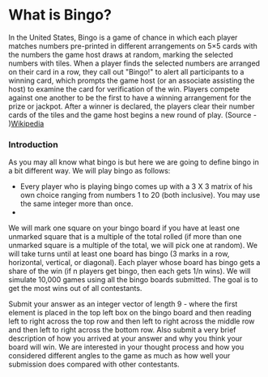 # What is Bingo?
In the United States, Bingo is a game of chance in which each player matches numbers pre-printed in different arrangements on 5×5 cards with the numbers the game host draws at random, marking the selected numbers with tiles. When a player finds the selected numbers are arranged on their card in a row, they call out "Bingo!" to alert all participants to a winning card, which prompts the game host (or an associate assisting the host) to examine the card for verification of the win. Players compete against one another to be the first to have a winning arrangement for the prize or jackpot. After a winner is declared, the players clear their number cards of the tiles and the game host begins a new round of play. (Source - )[Wikipedia](https://en.wikipedia.org/wiki/Bingo_(U.S.))
### Introduction
As you may all know what bingo is but here we are going to define bingo in a bit different way. We will play bingo as follows:
- Every player who is playing bingo comes up with a 3 X 3 matrix of his own choice ranging from numbers 1 to 20 (both inclusive). You may use the same integer more than once.
- 

 We will mark one square on your bingo board if you have at least one unmarked square that is a multiple of the total rolled (if more than one unmarked square is a multiple of the total, we will pick one at random). We will take turns until at least one board has bingo (3 marks in a row, horizontal, vertical, or diagonal). Each player whose board has bingo gets a share of the win (if n players get bingo, then each gets 1/n wins). We will simulate 10,000 games using all the bingo boards submitted. The goal is to get the most wins out of all contestants.													
													
													

Submit your answer as an integer vector of length 9 - where the first element is placed in the top left box on the bingo board and then reading left to right across the top row and then left to right across the middle row and then left to right across the bottom row. Also submit a very brief description of how you arrived at your answer and why you think your board will win.  We are interested in your thought process and how you considered different angles to the game as much as how well your submission does compared with other contestants.													
													
													
